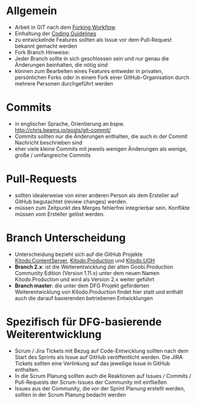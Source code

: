 # Allgemein

* Arbeit in GIT nach dem [Forking Workflow](https://www.atlassian.com/git/tutorials/comparing-workflows/forking-workflow)
* Einhaltung der [Coding Guidelines](http://www.kitodo.org/fileadmin/groups/kitodo/Dokumente/Kitodo-EntwicklerLeitfaden2016.pdf)
* zu entwickelnde Features sollten als Issue vor dem Pull-Request bekannt gemacht werden
* Fork Branch Hinweise:
 * Jeder Branch sollte in sich geschlossen sein und nur genau die Änderungen beinhalten, die nötig sind
 * können zum Bearbeiten eines Features entweder in privaten, persönlichen Forks oder in einem Fork einer GitHub-Organisation  durch mehrere Personen durchgeführt werden

# Commits

* in englischer Sprache, Orientierung an bspw. http://chris.beams.io/posts/git-commit/
* Commits sollten nur die Änderungen enthalten, die auch in der Commit Nachricht beschrieben sind
* eher viele kleine Commits mit jeweils wenigen Änderungen als wenige, große / umfangreiche Commits

# Pull-Requests

* sollten idealerweise von einer anderen Person als dem Ersteller auf GitHub begutachtet (review changes) werden.
* müssen zum Zeitpunkt des Merges fehlerfrei integrierbar sein. Konflikte müssen vom Ersteller gelöst werden.

# Branch Unterscheidung

* Unterscheidung bezieht sich auf die GitHub Projekte [Kitodo.ContentServer](https://github.com/kitodo/kitodo-contentserver), [Kitodo.Production](https://github.com/kitodo/kitodo-production) und [Kitodo.UGH](https://github.com/kitodo/kitodo-ugh)
* **Branch 2.x**: ist die Weiterentwicklung der alten Goobi.Production Community Edition (Version 1.11.x) unter dem neuen Namen Kitodo.Production und wird als Version 2.x weiter geführt
* **Branch master**: die unter dem DFG Projekt geförderten Weiterentwicklung von Kitodo.Production findet hier statt und enthält auch die darauf basierenden betriebenen Entwicklungen

# Spezifisch für DFG-basierende Weiterentwicklung

* Scrum / Jira Tickets mit Bezug auf Code-Entwicklung sollten nach dem Start des Sprints als Issue auf GitHub veröffentlicht werden. Die JIRA Tickets sollten eine Verlinkung auf das jeweilige Issue in GitHub enthalten.
* In die Scrum Planung sollten auch die Reaktionen auf Issues / Commits / Pull-Requests der Scrum-Issues der Community mit einfließen
* Issues aus der Community, die vor der Sprint Planung erstellt werden, sollten in der Scrum Planung bedacht werden
